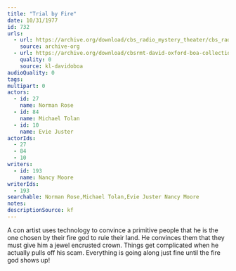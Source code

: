 ```yaml
---
title: "Trial by Fire"
date: 10/31/1977
id: 732
urls: 
  - url: https://archive.org/download/cbs_radio_mystery_theater/cbs_radio_mystery_theater-0701-0750.zip/cbs_radio_mystery_theater-0701-0750%2Fcbsrmt_0732_trial_by_fire.mp3
    source: archive-org
  - url: https://archive.org/download/cbsrmt-david-oxford-boa-collection/CBSRMT-771031-0732-repeated-780326-Trial-by-Fire-(128-48)_WBBM-JE-{BoA}.mp3
    quality: 0
    source: kl-davidoboa
audioQuality: 0
tags: 
multipart: 0
actors:  
  - id: 27
    name: Norman Rose  
  - id: 84
    name: Michael Tolan  
  - id: 10
    name: Evie Juster
actorIds:  
  - 27  
  - 84  
  - 10
writers:  
  - id: 193
    name: Nancy Moore
writerIds:  
  - 193
searchable: Norman Rose,Michael Tolan,Evie Juster Nancy Moore
notes: 
descriptionSource: kf
---
```

A con artist uses technology to convince a primitive people that he is the one chosen by their fire god to rule their land. He convinces them that they must give him a jewel encrusted crown. Things get complicated when he actually pulls off his scam. Everything is going along just fine until the fire god shows up!